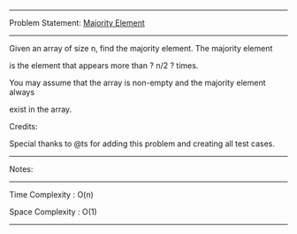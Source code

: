 ******************************************************************************
Problem Statement: [Majority Element](https://leetcode.com/problems/majority-element/)
******************************************************************************
Given an array of size n, find the majority element. The majority element

is the element that appears more than ? n/2 ? times.

You may assume that the array is non-empty and the majority element always

exist in the array.

Credits:

Special thanks to @ts for adding this problem and creating all test cases.

******************************************************************************
Notes: 
******************************************************************************
Time Complexity :  O(n)

Space Complexity : O(1)

******************************************************************************